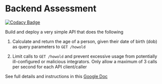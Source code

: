 # Backend Assessment

[![Codacy Badge](https://api.codacy.com/project/badge/Grade/13dc09cacbec4d68872ea70cca16651e)](https://app.codacy.com/gh/endiesworld/age_calculator_django?utm_source=github.com&utm_medium=referral&utm_content=endiesworld/age_calculator_django&utm_campaign=Badge_Grade_Settings)

Build and deploy a very simple API that does the following

1.  Calculate and return the age of a person, given their date of birth (dob) as query parameters to `GET /howold`

2.  Limit calls to `GET /howold` and prevent excessive usage from potentially ill-configured or malicious integrators. Only allow a maximum of 3 calls per second for each API client/caller

See full details and instructions in this [Google Doc](https://docs.google.com/document/d/1ma5vKz0j34gwI9WYrZddMM1ENlQddGOVFJ5qdSq2QlQ)